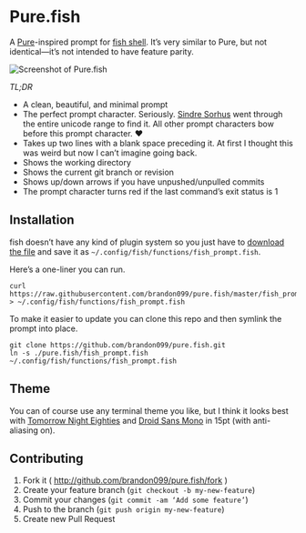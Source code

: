 # Pure.fish

A [Pure][pure]-inspired prompt for [fish shell][fish]. It’s very similar to Pure, but not identical—it’s not intended to have feature parity.

![Screenshot of Pure.fish](https://cloud.githubusercontent.com/assets/4727/9908269/cc5a20d8-5c47-11e5-8cb9-4d45378a60f3.png)

*TL;DR*

* A clean, beautiful, and minimal prompt
* The perfect prompt character. Seriously. [Sindre Sorhus][sindre] went through the entire unicode range to find it. All other prompt characters bow before this prompt character. :heart:
* Takes up two lines with a blank space preceding it. At first I thought this was weird but now I can’t imagine going back.
* Shows the working directory
* Shows the current git branch or revision
* Shows up/down arrows if you have unpushed/unpulled commits
* The prompt character turns red if the last command’s exit status is 1

## Installation

fish doesn’t have any kind of plugin system so you just have to [download the file](https://raw.githubusercontent.com/brandon099/pure.fish/master/fish_prompt.fish) and save it as `~/.config/fish/functions/fish_prompt.fish`.

Here’s a one-liner you can run.

```shell
curl https://raw.githubusercontent.com/brandon099/pure.fish/master/fish_prompt.fish > ~/.config/fish/functions/fish_prompt.fish
```

To make it easier to update you can clone this repo and then symlink the prompt into place.

```shell
git clone https://github.com/brandon099/pure.fish.git
ln -s ./pure.fish/fish_prompt.fish ~/.config/fish/functions/fish_prompt.fish
```

## Theme

You can of course use any terminal theme you like, but I think it looks best with [Tomorrow Night Eighties][tomorrow] and [Droid Sans Mono][droid] in 15pt (with anti-aliasing on).

## Contributing

1. Fork it ( http://github.com/brandon099/pure.fish/fork )
2. Create your feature branch (`git checkout -b my-new-feature`)
3. Commit your changes (`git commit -am ‘Add some feature’`)
4. Push to the branch (`git push origin my-new-feature`)
5. Create new Pull Request

[pure]: https://github.com/sindresorhus/pure
[fish]: http://fishshell.com
[sindre]: https://github.com/sindresorhus
[tomorrow]: https://github.com/chriskempson/tomorrow-theme
[droid]: https://www.google.com/fonts/specimen/Droid+Sans+Mono
